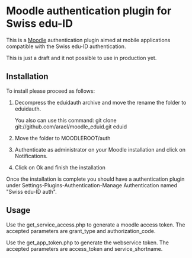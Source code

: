 Moodle authentication plugin for Swiss edu-ID 
=========================================================================

This is a [Moodle](http://moodle.org) authentication plugin aimed at mobile 
applications compatible with the Swiss edu-ID authentication.

This is just a draft and it not possible to use in production yet.

Installation
------------

To install please proceed as follows:

1. Decompress the eduidauth archive and move the rename the folder to eduidauth.

   You also can use this command: git clone git://github.com/arael/moodle_eduid.git eduid

2. Move the folder to MOODLEROOT/auth

3. Authenticate as administrator on your Moodle installation and click on Notifications.

4. Click on Ok and finish the installation

Once the installation is complete you should have a authentication plugin under
Settings-Plugins-Authentication-Manage Authentication named "Swiss edu-ID auth".

Usage
-----
Use the get_service_access.php to generate a moodle access token.
The accepted parameters are grant_type and authorization_code.

Use the get_app_token.php to generate the webservice token.
The accepted parameters are access_token and service_shortname.

